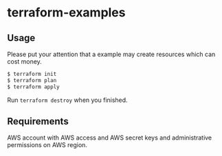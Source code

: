 # terraform-examples

## Usage

Please put your attention that a example may create resources which can cost money.

```bash
$ terraform init
$ terraform plan
$ terraform apply
```

 Run `terraform destroy` when you finished.

## Requirements

AWS account with AWS access and AWS secret keys and administrative permissions on AWS region.
